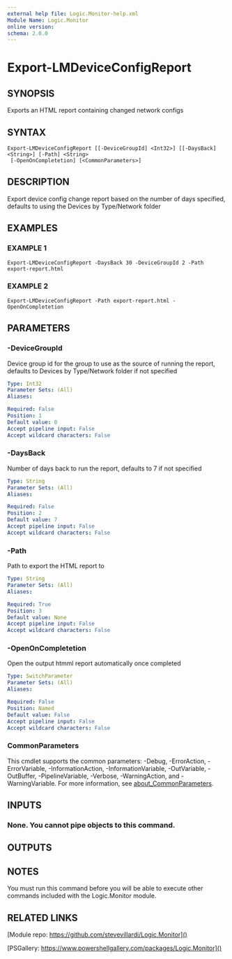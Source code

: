 ```yaml
---
external help file: Logic.Monitor-help.xml
Module Name: Logic.Monitor
online version:
schema: 2.0.0
---
```


# Export-LMDeviceConfigReport

## SYNOPSIS
Exports an HTML report containing changed network configs

## SYNTAX

```
Export-LMDeviceConfigReport [[-DeviceGroupId] <Int32>] [[-DaysBack] <String>] [-Path] <String>
 [-OpenOnCompletetion] [<CommonParameters>]
```

## DESCRIPTION
Export device config change report based on the number of days specified, defaults to using the Devices by Type/Network folder

## EXAMPLES

### EXAMPLE 1
```
Export-LMDeviceConfigReport -DaysBack 30 -DeviceGroupId 2 -Path export-report.html
```

### EXAMPLE 2
```
Export-LMDeviceConfigReport -Path export-report.html -OpenOnCompletetion
```

## PARAMETERS

### -DeviceGroupId
Device group id for the group to use as the source of running the report, defaults to Devices by Type/Network folder if not specified

```yaml
Type: Int32
Parameter Sets: (All)
Aliases:

Required: False
Position: 1
Default value: 0
Accept pipeline input: False
Accept wildcard characters: False
```

### -DaysBack
Number of days back to run the report, defaults to 7 if not specified

```yaml
Type: String
Parameter Sets: (All)
Aliases:

Required: False
Position: 2
Default value: 7
Accept pipeline input: False
Accept wildcard characters: False
```

### -Path
Path to export the HTML report to

```yaml
Type: String
Parameter Sets: (All)
Aliases:

Required: True
Position: 3
Default value: None
Accept pipeline input: False
Accept wildcard characters: False
```

### -OpenOnCompletetion
Open the output htmml report automatically once completed

```yaml
Type: SwitchParameter
Parameter Sets: (All)
Aliases:

Required: False
Position: Named
Default value: False
Accept pipeline input: False
Accept wildcard characters: False
```

### CommonParameters
This cmdlet supports the common parameters: -Debug, -ErrorAction, -ErrorVariable, -InformationAction, -InformationVariable, -OutVariable, -OutBuffer, -PipelineVariable, -Verbose, -WarningAction, and -WarningVariable. For more information, see [about_CommonParameters](http://go.microsoft.com/fwlink/?LinkID=113216).

## INPUTS

### None. You cannot pipe objects to this command.
## OUTPUTS

## NOTES
You must run this command before you will be able to execute other commands included with the Logic.Monitor module.

## RELATED LINKS

[Module repo: https://github.com/stevevillardi/Logic.Monitor]()

[PSGallery: https://www.powershellgallery.com/packages/Logic.Monitor]()

